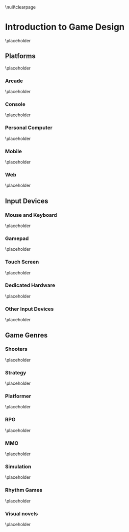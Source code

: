\null\clearpage

Introduction to Game Design
============================

<!--TODO: This section is dedicated to an introduction to platforms and their different challenges, as well as game genres -->
\placeholder


Platforms
----------

\placeholder

### Arcade

\placeholder
<!-- TODO: Arcade cabinets, still quite used, main objective is making you have fun and put quarters -->

### Console

\placeholder
<!-- TODO: Not as flexible as PCs but are gaming-dedicated hardware and have the advantage of being "stable" -->

### Personal Computer

<!-- TODO: Flexible, but you need to choose an API or framework, which can vary performance and beauty -->

\placeholder

### Mobile

<!-- TODO: Portable, everyone has one but also can be challenging cause of how uncomfortable the touchscreen can be -->

\placeholder

### Web

<!-- TODO: Good place for massively multiplayer games (like Agar.io) but limited performance, needs to download the game before running, platform-independent -->

\placeholder

Input Devices
-------------

### Mouse and Keyboard

<!-- TODO: The usual combo for PC, good for FPS, Visual novels and anything that is "made for pc" -->

\placeholder

### Gamepad

<!-- TODO: A classic, goes well for the majority of games, besides point-and-click -->

\placeholder

### Touch Screen

<!-- TODO: Bad to simulate gamepads, good for point-and-click games, since it emulates mouse quite well, but is less precise -->

\placeholder

### Dedicated Hardware

<!-- TODO: Wheels, joysticks, guitar hero guitar, etc... -->

\placeholder

### Other Input Devices

\placeholder

<!-- TODO: gyro, accelerometers, etc... -->

Game Genres
-----------

### Shooters

<!-- TODO: FPS, TPS, Top-down Shooters, anything with a projectile weapon, really -->

\placeholder

### Strategy

<!-- TODO: RTS, TBS, anything in the style of Civilization or Age of Empires -->

\placeholder

### Platformer

<!-- TODO: Any mario game, practically -->

\placeholder

### RPG

<!-- TODO: Role Playing Game, like LoZ or Final Fantasy, can be turn-based or action/adventure -->

\placeholder

### MMO

<!-- TODO: Any game with a massively multiplayer component -->

\placeholder

### Simulation

<!-- TODO: Farming, economy/business, social simulations like the sims, sim city or sim farm... -->

\placeholder

### Rhythm Games

<!--TODO: Based on how precisely you can follow the music beat, can be as simple as DDR or as complex as Crypt of the Necrodancer/Cadence of Hyrule -->

\placeholder

### Visual novels

<!--TODO: Choose-your-own-path graphical adventures that have "telling a story" as their main objective -->

\placeholder
